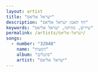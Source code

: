 ```yaml
---
layout: artist
title: "ישראל אליאס"
description: "דף האמן ישראל אליאס"
keywords: "שירים, מוזיקה, ישראל אליאס"
permalink: /artists/ישראל-אליאס/
songs:
  - number: "32848"
    name: "דמעות"
    album: "סינגלים"
    artist: "ישראל אליאס"
---
```

